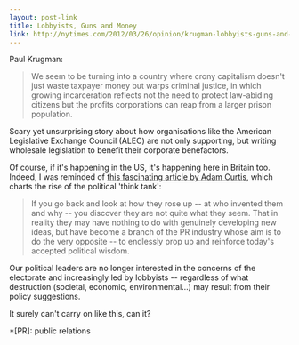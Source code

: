 ```yaml
---
layout: post-link
title: Lobbyists, Guns and Money
link: http://nytimes.com/2012/03/26/opinion/krugman-lobbyists-guns-and-money.html
---
```

Paul Krugman:

> We seem to be turning into a country where crony capitalism doesn't just waste taxpayer money but warps criminal justice, in which growing incarceration reflects not the need to protect law-abiding citizens but the profits corporations can reap from a larger prison population.

Scary yet unsurprising story about how organisations like the American Legislative Exchange Council (ALEC) are not only supporting, but writing wholesale legislation to benefit their corporate benefactors.

Of course, if it's happening in the US, it's happening here in Britain too. Indeed, I was reminded of [this fascinating article by Adam Curtis][1], which charts the rise of the political 'think tank':

> If you go back and look at how they rose up -- at who invented them and why -- you discover they are not quite what they seem. That in reality they may have nothing to do with genuinely developing new ideas, but have  become a branch of the PR industry whose aim is to do the very opposite -- to endlessly prop up and reinforce today's accepted political wisdom.

Our political leaders are no longer interested in the concerns of the electorate and increasingly led by lobbyists -- regardless of what destruction (societal, economic, environmental...) may result from their policy suggestions.

It surely can't carry on like this, can it?

[1]: http://www.bbc.co.uk/blogs/adamcurtis/2011/09/the_curse_of_tina.html

*[PR]: public relations